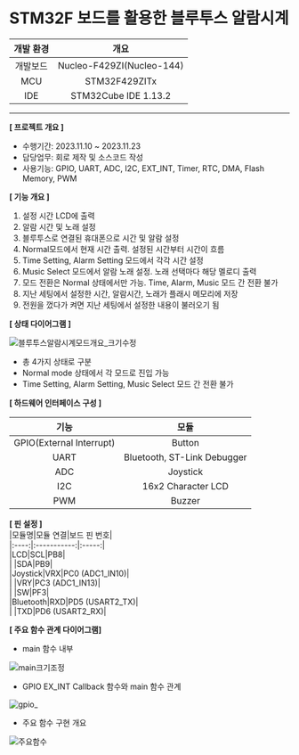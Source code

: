 # STM32F 보드를 활용한 블루투스 알람시계  

|개발 환경|개요|  
|:-------:|:---:|
|개발보드|Nucleo-F429ZI(Nucleo-144)|  
|MCU|STM32F429ZITx|  
|IDE|STM32Cube IDE 1.13.2|  
  
  ----  

**[ 프로젝트 개요 ]**

- 수행기간: 2023.11.10 ~ 2023.11.23  
- 담당업무: 회로 제작 및 소스코드 작성   
- 사용기능: GPIO, UART, ADC, I2C, EXT_INT, Timer, RTC, DMA, Flash Memory, PWM    

**[ 기능 개요 ]**  
1.	설정 시간 LCD에 출력
2.	알람 시간 및 노래 설정
3.	블루투스로 연결된 휴대폰으로 시간 및 알람 설정
4.	Normal모드에서 현재 시간 출력. 설정된 시간부터 시간이 흐름 
5.	Time Setting, Alarm Setting 모드에서 각각 시간 설정
6.	Music Select 모드에서 알람 노래 설정. 노래 선택마다 해당 멜로디 출력
7.	모드 전환은 Normal 상태에서만 가능. Time, Alarm, Music 모드 간 전환 불가
8.	지난 세팅에서 설정한 시간, 알람시간, 노래가 플래시 메모리에 저장
9.	전원을 껐다가 켜면 지난 세팅에서 설정한 내용이 불러오기 됨 
  

**[ 상태 다이어그램 ]**  

![블루투스알람시계모드개요_크기수정](https://github.com/Minhee713/mini-projects-with-stm32f429/assets/127821647/4872cd51-0fec-486f-b5c9-c4781de79850)
- 총 4가지 상태로 구분  
- Normal mode 상태에서 각 모드로 진입 가능  
- Time Setting, Alarm Setting, Music Select 모드 간 전환 불가  

**[ 하드웨어 인터페이스 구성 ]**  

|기능|모듈|  
|:--:|:--:|  
|GPIO(External Interrupt)|Button|  
|UART|Bluetooth, ST-Link Debugger|  
|ADC|Joystick|  
|I2C|16x2 Character LCD|  
|PWM|Buzzer|   

**[ 핀 설정 ]**  
|모듈명|모듈 연결|보드 핀 번호|  
|:----:|:-----------:|:-----:|  
|LCD|SCL|PB8|    
| |SDA|PB9|  
|Joystick|VRX|PC0 (ADC1_IN10)|  
| |VRY|PC3 (ADC1_IN13)|  
| |SW|PF3|  
|Bluetooth|RXD|PD5 (USART2_TX)|  
| |TXD|PD6 (USART2_RX)|  

**[ 주요 함수 관계 다이어그램]**  

- main 함수 내부  

![main크기조정](https://github.com/Minhee713/mini-projects-with-stm32f429/assets/127821647/09156d4c-fba7-45bb-8193-6c6a80eefe9d)

- GPIO EX_INT Callback 함수와 main 함수 관계    

![gpio_](https://github.com/Minhee713/mini-projects-with-stm32f429/assets/127821647/4282b769-303b-4f63-824e-d0fb0ca4bed1)  

- 주요 함수 구현 개요    

![주요함수](https://github.com/Minhee713/mini-projects-with-stm32f429/assets/127821647/3ee429b0-aa42-4ca1-b039-6b31f5ac68a4)


